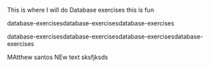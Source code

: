 This is where I will do Database exercises
this is fun

database-exercisesdatabase-exercisesdatabase-exercises

database-exercisesdatabase-exercisesdatabase-exercisesdatabase-exercises


MAtthew santos
NEw text
sksfjksds